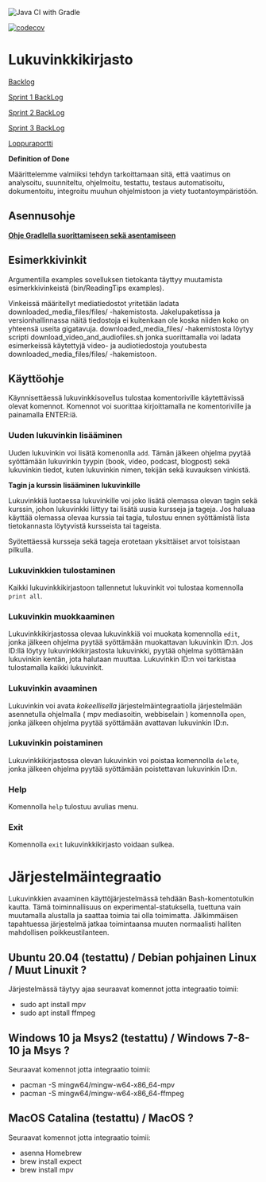 ![Java CI with Gradle](https://github.com/Samipuu/Reading-tips-2020-covid-edition/workflows/Java%20CI%20with%20Gradle/badge.svg)

[![codecov](https://codecov.io/gh/Samipuu/Reading-tips-2020-covid-edition/branch/main/graph/badge.svg?token=PHH5CGO9F2)](https://codecov.io/gh/Samipuu/Reading-tips-2020-covid-edition)

# Lukuvinkkikirjasto

[Backlog](https://docs.google.com/spreadsheets/d/1kZ0gFiGDwlGnhyhhpXqEHOJM38GCwa6GD7lcROB76bw/edit?usp=sharing)

[Sprint 1 BackLog](https://docs.google.com/spreadsheets/d/1kZ0gFiGDwlGnhyhhpXqEHOJM38GCwa6GD7lcROB76bw/edit#gid=600760406)

[Sprint 2 BackLog](https://docs.google.com/spreadsheets/d/1kZ0gFiGDwlGnhyhhpXqEHOJM38GCwa6GD7lcROB76bw/edit#gid=204788354)

[Sprint 3 BackLog](https://docs.google.com/spreadsheets/d/1kZ0gFiGDwlGnhyhhpXqEHOJM38GCwa6GD7lcROB76bw/edit#gid=514061083)

[Loppuraportti](https://github.com/Samipuu/Reading-tips-2020-covid-edition/blob/main/loppuraportti.md)

**Definition of Done**

Määrittelemme valmiiksi tehdyn tarkoittamaan sitä, että vaatimus on analysoitu, suunniteltu, ohjelmoitu, testattu, testaus automatisoitu, dokumentoitu, integroitu muuhun ohjelmistoon ja viety tuotantoympäristöön. 

## Asennusohje

**[Ohje Gradlella suorittamiseen sekä asentamiseen](https://github.com/Samipuu/Reading-tips-2020-covid-edition/blob/main/ReadingTips/docs/development.md)**

## Esimerkkivinkit

Argumentilla examples sovelluksen tietokanta täyttyy muutamista esimerkkivinkeistä (bin/ReadingTips examples).

Vinkeissä määritellyt mediatiedostot yritetään ladata downloaded_media_files/files/ -hakemistosta. Jakelupaketissa ja versionhallinnassa näitä tiedostoja ei kuitenkaan ole koska niiden koko on yhteensä useita gigatavuja. downloaded_media_files/ -hakemistosta löytyy scripti download_video_and_audiofiles.sh jonka suorittamalla voi ladata esimerkeissä käytettyjä video- ja audiotiedostoja youtubesta downloaded_media_files/files/ -hakemistoon.

## Käyttöohje

Käynnisettäessä lukuvinkkisovellus tulostaa komentoriville käytettävissä olevat komennot. Komennot voi suorittaa kirjoittamalla ne komentoriville ja painamalla ENTER:iä.

### Uuden lukuvinkin lisääminen

Uuden lukuvinkin voi lisätä komenonlla ```add```. Tämän jälkeen ohjelma pyytää syöttämään lukuvinkin tyypin (book, video, podcast, blogpost) sekä lukuvinkin tiedot, kuten lukuvinkin nimen, tekijän sekä kuvauksen vinkistä.

**Tagin ja kurssin lisääminen lukuvinkille**

Lukuvinkkiä luotaessa lukuvinkille voi joko lisätä olemassa olevan tagin sekä kurssin, johon lukuvinkki liittyy tai lisätä uusia kursseja ja tageja. Jos haluaa käyttää olemassa olevaa kurssia tai tagia, tulostuu ennen syöttämistä lista tietokannasta löytyvistä kursseista tai tageista.

Syötettäessä kursseja sekä tageja erotetaan yksittäiset arvot toisistaan pilkulla.

### Lukuvinkkien tulostaminen

Kaikki lukuvinkkikirjastoon tallennetut lukuvinkit voi tulostaa komennolla ```print all```.

### Lukuvinkin muokkaaminen

Lukuvinkkikirjastossa olevaa lukuvinkkiä voi muokata komennolla ```edit```, jonka jälkeen ohjelma pyytää syöttämään muokattavan lukuvinkin ID:n. Jos ID:llä löytyy lukuvinkkikirjastosta lukuvinkki, pyytää ohjelma syöttämään lukuvinkin kentän, jota halutaan muuttaa. Lukuvinkin ID:n voi tarkistaa tulostamalla kaikki lukuvinkit.

### Lukuvinkin avaaminen

Lukuvinkin voi avata *kokeellisella* järjestelmäintegraatiolla järjestelmään asennetulla ohjelmalla ( mpv mediasoitin, webbiselain ) komennolla ```open```, jonka jälkeen ohjelma pyytää syöttämään avattavan lukuvinkin ID:n.

### Lukuvinkin poistaminen

Lukuvinkkikirjastossa olevan lukuvinkin voi poistaa komennolla ```delete```, jonka jälkeen ohjelma pyytää syöttämään poistettavan lukuvinkin ID:n.

### Help

Komennolla ```help``` tulostuu avulias menu.

### Exit  

Komennolla ```exit``` lukuvinkkikirjasto voidaan sulkea.  
  
# Järjestelmäintegraatio

Lukuvinkkien avaaminen käyttöjärjestelmässä tehdään Bash-komentotulkin kautta. Tämä toiminnallisuus on experimental-statuksella, tuettuna vain muutamalla alustalla ja saattaa toimia tai olla toimimatta. Jälkimmäisen tapahtuessa järjestelmä jatkaa toimintaansa muuten normaalisti halliten mahdollisen poikkeustilanteen. 

## Ubuntu 20.04 (testattu) / Debian pohjainen Linux / Muut Linuxit ?
  
Järjestelmässä täytyy ajaa seuraavat komennot jotta integraatio toimii:  
* sudo apt install mpv  
* sudo apt install ffmpeg  
  
## Windows 10 ja Msys2 (testattu) / Windows 7-8-10 ja Msys ?
  
Seuraavat komennot jotta integraatio toimii:  
* pacman -S mingw64/mingw-w64-x86_64-mpv  
* pacman -S mingw64/mingw-w64-x86_64-ffmpeg  

## MacOS Catalina (testattu) / MacOS <versio x> ?
  
Seuraavat komennot jotta integraatio toimii:  
* asenna Homebrew  
* brew install expect  
* brew install mpv  
